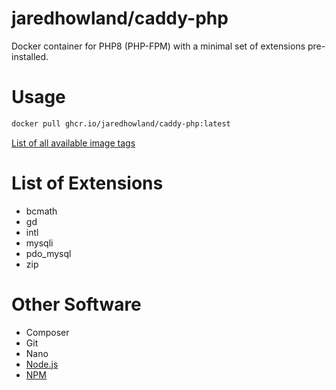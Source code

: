 # jaredhowland/caddy-php
Docker container for PHP8 (PHP-FPM) with a minimal set of extensions pre-installed.

# Usage
```bash
docker pull ghcr.io/jaredhowland/caddy-php:latest
```

[List of all available image tags](https://github.com/users/jaredhowland/packages?repo_name=caddy-php)

# List of Extensions
* bcmath
* gd
* intl
* mysqli
* pdo_mysql
* zip

# Other Software
* Composer
* Git
* Nano
* [Node.js](http://nodejs.org)
* [NPM](http://npmjs.com)
